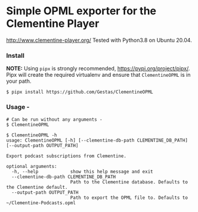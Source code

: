 # Simple OPML exporter for the Clementine Player
http://www.clementine-player.org/
Tested with Python3.8 on Ubuntu 20.04.

### Install
**NOTE:** Using `pipx` is strongly recommended, https://pypi.org/project/pipx/.
Pipx will create the required virtualenv and ensure that `ClementineOPML` is in your path. 
```
$ pipx install https://github.com/Gestas/ClementineOPML
```
### Usage - 
```
# Can be run without any arguments - 
$ ClementineOPML

$ ClementineOPML -h
usage: ClementineOPML [-h] [--clementine-db-path CLEMENTINE_DB_PATH] [--output-path OUTPUT_PATH]

Export podcast subscriptions from Clementine.

optional arguments:
  -h, --help            show this help message and exit
  --clementine-db-path CLEMENTINE_DB_PATH
                        Path to the Clementine database. Defaults to the Clementine default.
  --output-path OUTPUT_PATH
                        Path to export the OPML file to. Defaults to ~/Clementine-Podcasts.opml
```

